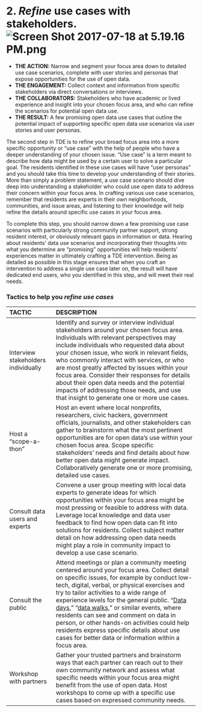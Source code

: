 # 2. _Refine_ use cases with stakeholders.![](https://lh6.googleusercontent.com/l_9_gHuhAOrmD3Rv3k9UkbfdtbDsIeI0mcR4MJPf2juUCla-Mr6vXRd7fdAUmXq3OyOp03tjZumfnHJhQWNPTPWHjenDtILMLKdJaEhqCfdwiCx_GZxXt0STeERPIwEPFsyBzj2G "Screen Shot 2017-07-18 at 5.19.16 PM.png")

* **THE ACTION:** Narrow and segment your focus area down to detailed use case scenarios, complete with user stories and personas that expose opportunities for the use of open data.
* **THE ENGAGEMENT:** Collect context and information from specific stakeholders via direct conversations or interviews.
* **THE COLLABORATORS:** Stakeholders who have academic or lived experience and insight into your chosen focus area, and who can refine the scenarios for potential open data use.
* **THE RESULT:** A few promising open data use cases that outline the potential impact of supporting specific open data use scenarios via user stories and user personas.

The second step in TDE is to refine your broad focus area into a more specific opportunity or “use case” with the help of people who have a deeper understanding of your chosen issue. “Use case” is a term meant to describe how data might be used by a certain user to solve a particular goal. The residents identified in these use cases will have “user personas” and you should take this time to develop your understanding of their stories. More than simply a problem statement, a use case scenario should dive deep into understanding a stakeholder who could use open data to address their concern within your focus area. In crafting various use case scenarios, remember that residents are experts in their own neighborhoods, communities, and issue areas, and listening to their knowledge will help refine the details around specific use cases in your focus area.

To complete this step, you should narrow down a few promising use case scenarios with particularly strong community partner support, strong resident interest, or obviously relevant gaps in information or data. Hearing about residents’ data use scenarios and incorporating their thoughts into what you determine are “promising” opportunities will help residents’ experiences matter in ultimately crafting a TDE intervention. Being as detailed as possible in this stage ensures that when you craft an intervention to address a single use case later on, the result will have dedicated end users, who you identified in this step, and will meet their real needs.

### Tactics to help you _refine use cases_

| **TACTIC** | **DESCRIPTION** |
| :--- | :--- |
| Interview stakeholders individually | Identify and survey or interview individual stakeholders around your chosen focus area. Individuals with relevant perspectives may include individuals who requested data about your chosen issue, who work in relevant fields, who commonly interact with services, or who are most greatly affected by issues within your focus area. Consider their responses for details about their open data needs and the potential impacts of addressing those needs, and use that insight to generate one or more use cases. |
| Host a “scope-a-thon” | Host an event where local nonprofits, researchers, civic hackers, government officials, journalists, and other stakeholders can gather to brainstorm what the most pertinent opportunities are for open data’s use within your chosen focus area. Scope specific stakeholders’ needs and find details about how better open data might generate impact. Collaboratively generate one or more promising, detailed use cases. |
| Consult data users and experts | Convene a user group meeting with local data experts to generate ideas for which opportunities within your focus area might be most pressing or feasible to address with data. Leverage local knowledge and data user feedback to find how open data can fit into solutions for residents. Collect subject matter detail on how addressing open data needs might play a role in community impact to develop a use case scenario. |
| Consult the public | Attend meetings or plan a community meeting centered around your focus area. Collect detail on specific issues, for example by conduct low-tech, digital, verbal, or physical exercises and try to tailor activities to a wide range of experience levels for the general public. “[Data days](http://bniajfi.org/data_day/),” “[data walks](http://www.urban.org/research/publication/data-walks-innovative-way-share-data-communities),” or similar events, where residents can see and comment on data in person, or other hands-on activities could help residents express specific details about use cases for better data or information within a focus area. |
| Workshop with partners | Gather your trusted partners and brainstorm ways that each partner can reach out to their own community network and assess what specific needs within your focus area might benefit from the use of open data. Host workshops to come up with a specific use cases based on expressed community needs. |



